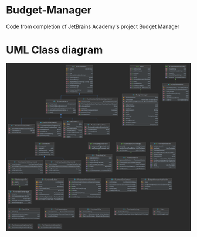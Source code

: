 # Budget-Manager
Code from completion of JetBrains Academy's project Budget Manager

# UML Class diagram

![img.png](img.png)
